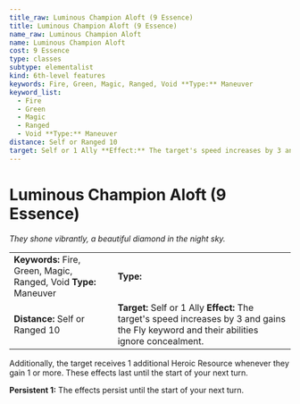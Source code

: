```yaml
---
title_raw: Luminous Champion Aloft (9 Essence)
title: Luminous Champion Aloft (9 Essence)
name_raw: Luminous Champion Aloft
name: Luminous Champion Aloft
cost: 9 Essence
type: classes
subtype: elementalist
kind: 6th-level features
keywords: Fire, Green, Magic, Ranged, Void **Type:** Maneuver
keyword_list:
  - Fire
  - Green
  - Magic
  - Ranged
  - Void **Type:** Maneuver
distance: Self or Ranged 10
target: Self or 1 Ally **Effect:** The target's speed increases by 3 and gains the Fly keyword and their abilities ignore concealment.
---
```


# Luminous Champion Aloft (9 Essence)

*They shone vibrantly, a beautiful diamond in the night sky.*

|                                                                   |                                                                                                                                            |
| :---------------------------------------------------------------- | :----------------------------------------------------------------------------------------------------------------------------------------- |
| **Keywords:** Fire, Green, Magic, Ranged, Void **Type:** Maneuver | **Type:**                                                                                                                                  |
| **Distance:** Self or Ranged 10                                   | **Target:** Self or 1 Ally **Effect:** The target's speed increases by 3 and gains the Fly keyword and their abilities ignore concealment. |

Additionally, the target receives 1 additional Heroic Resource whenever they gain 1 or more. These effects last until the start of your next turn.

**Persistent 1:** The effects persist until the start of your next turn.
